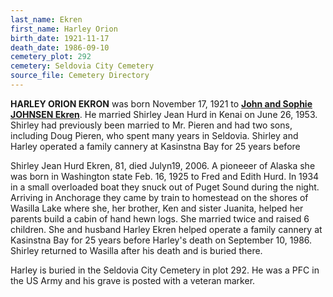 ```yaml
---
last_name: Ekren
first_name: Harley Orion
birth_date: 1921-11-17
death_date: 1986-09-10
cemetery_plot: 292
cemetery: Seldovia City Cemetery
source_file: Cemetery Directory
---
```

**HARLEY ORION EKRON** was born November 17, 1921 to [**John and Sophie JOHNSEN Ekren**](./Ekren_John_A.md).  He married Shirley Jean Hurd in Kenai on June 26, 1953. Shirley had previously been married to Mr. Pieren and had two sons, including Doug Pieren, who spent many years in Seldovia. Shirley and Harley operated a family cannery at Kasinstna Bay for 25 years before

Shirley Jean Hurd  Ekren, 81, died Julyn19, 2006. A pioneeer of Alaska she was born in Washington state Feb. 16, 1925 to Fred and Edith Hurd. In 1934 in a small overloaded boat they snuck out of Puget Sound during the night.  Arriving in Anchorage they came by train to homestead on the shores of Wasilla Lake where she, her brother, Ken and sister Juanita, helped her parents build a cabin of hand hewn logs.  She married twice and raised 6 children. She and husband Harley Ekren helped operate a family cannery at Kasinstna Bay for 25 years before Harley's death on September 10, 1986.  Shirley returned to Wasilla after his death and is buried there.


Harley is buried in the Seldovia City Cemetery in plot 292.  He was a PFC in the US Army and his grave is posted with a veteran marker.





